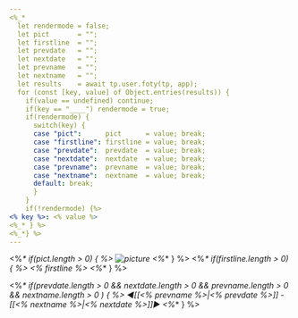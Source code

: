 ```yaml
---
<%_*
  let rendermode = false;
  let pict       = "";
  let firstline  = "";
  let prevdate   = "";
  let nextdate   = "";
  let prevname   = "";
  let nextname   = "";
  let results    = await tp.user.foty(tp, app); 
  for (const [key, value] of Object.entries(results)) {
    if(value == undefined) continue;
    if(key == "____") rendermode = true;
    if(rendermode) {
      switch(key) {
      case "pict":      pict      = value; break;
      case "firstline": firstline = value; break;
      case "prevdate":  prevdate  = value; break;
      case "nextdate":  nextdate  = value; break;
      case "prevname":  prevname  = value; break;
      case "nextname":  nextname  = value; break;
      default: break;
      }
    }
    if(!rendermode) {%>
<% key %>: <% value %>
<%_* } %>
<%_*} %>
---
```

<%_* if(pict.length > 0) { %>
![picture](<% pict %>)
<%_* } %>
<%_* if(firstline.length > 0) { %>
<% firstline %>
<%_* } %>


<%_* if(prevdate.length > 0 && 
nextdate.length > 0 &&
prevname.length > 0 &&
nextname.length > 0 
) { %>
&#9668;[[<% prevname %>|<% prevdate %>]] - [[<% nextname %>|<% nextdate %>]]&#9658;
<%_* } %>
